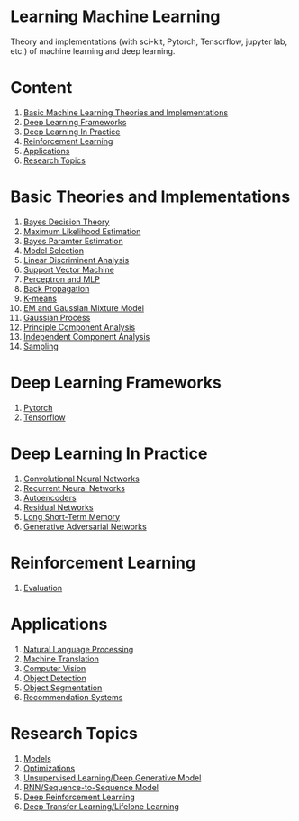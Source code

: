 # Learning Machine Learning
Theory and implementations (with sci-kit, Pytorch, Tensorflow, jupyter lab, etc.) of machine learning and deep learning.
# Content
1. [Basic Machine Learning Theories and Implementations](https://github.com/sulxxy/Learning_ML#basic-theories-and-implementations)
1. [Deep Learning Frameworks](https://github.com/sulxxy/Learning_ML#deep-learning-frameworks)
1. [Deep Learning In Practice](https://github.com/sulxxy/Learning_ML#deep-learning-in-practice)
1. [Reinforcement Learning](https://github.com/sulxxy/Learning_ML#reinforcement-learning)
1. [Applications](https://github.com/sulxxy/Learning_ML#applications)
1. [Research Topics](https://github.com/sulxxy/Learning_ML#research-topics)

# Basic Theories and Implementations
1. [Bayes Decision Theory](https://github.com/sulxxy/Learning_ML/tree/master/Basics/BayesDecisionTheory)
1. [Maximum Likelihood Estimation](https://github.com/sulxxy/Learning_ML/tree/master/Basics/MaximumLikelihoodEstimation)
1. [Bayes Paramter Estimation](https://github.com/sulxxy/Learning_ML/tree/master/Basics/BayesParameterEstimation)
1. [Model Selection](https://github.com/sulxxy/Learning_ML/tree/master/Basics/ModelSelection)
1. [Linear Discriminent Analysis](https://github.com/sulxxy/Learning_ML/tree/master/Basics/LDA)
1. [Support Vector Machine](https://github.com/sulxxy/Learning_ML/tree/master/Basics/SVM)
1. [Perceptron and MLP](https://github.com/sulxxy/Learning_ML/tree/master/Basics/MLP/)
1. [Back Propagation](https://github.com/sulxxy/Learning_ML/tree/master/Basics/BackProp/)
1. [K-means](https://github.com/sulxxy/Learning_ML/tree/master/Basics/K-means)
1. [EM and Gaussian Mixture Model](https://github.com/sulxxy/Learning_ML/tree/master/Basics/EM_and_GMM)
1. [Gaussian Process](https://github.com/sulxxy/Learning_ML/tree/master/Basics/GaussianProcess)
1. [Principle Component Analysis](https://github.com/sulxxy/Learning_ML/tree/master/Basics/PCA)
1. [Independent Component Analysis](https://github.com/sulxxy/Learning_ML/tree/master/Basics/ICA)
1. [Sampling](https://github.com/sulxxy/Learning_ML/tree/master/Basics/Sampling)


# Deep Learning Frameworks
1. [Pytorch](https://github.com/sulxxy/Learning_ML/tree/master/Pytorch/pytorch_tutorial.ipynb)
1. [Tensorflow](https://github.com/sulxxy/Learning_ML/tree/master/TensorFlow/)

# Deep Learning In Practice
1. [Convolutional Neural Networks]()
1. [Recurrent Neural Networks]()
1. [Autoencoders]()
1. [Residual Networks]()
1. [Long Short-Term Memory]()
1. [Generative Adversarial Networks]()

# Reinforcement Learning
1. [Evaluation](https://github.com/sulxxy/Learning_ML/tree/master/Basics/ReinforcementLearning)

# Applications
1. [Natural Language Processing]()
1. [Machine Translation]()
1. [Computer Vision]()
1. [Object Detection]()
1. [Object Segmentation]()
1. [Recommendation Systems]()

# Research Topics
1. [Models]()
1. [Optimizations]()
1. [Unsupervised Learning/Deep Generative Model]()
1. [RNN/Sequence-to-Sequence Model]()
1. [Deep Reinforcement Learning]()
1. [Deep Transfer Learning/Lifelone Learning]()
